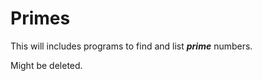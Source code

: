# Primes
<p> This will includes programs to find and list <strong><em>prime</em></strong> numbers. </p>
<p> Might be deleted. </p>
